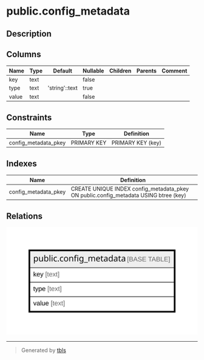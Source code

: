 # public.config_metadata

## Description

## Columns

| Name | Type | Default | Nullable | Children | Parents | Comment |
| ---- | ---- | ------- | -------- | -------- | ------- | ------- |
| key | text |  | false |  |  |  |
| type | text | 'string'::text | true |  |  |  |
| value | text |  | false |  |  |  |

## Constraints

| Name | Type | Definition |
| ---- | ---- | ---------- |
| config_metadata_pkey | PRIMARY KEY | PRIMARY KEY (key) |

## Indexes

| Name | Definition |
| ---- | ---------- |
| config_metadata_pkey | CREATE UNIQUE INDEX config_metadata_pkey ON public.config_metadata USING btree (key) |

## Relations

![er](public.config_metadata.svg)

---

> Generated by [tbls](https://github.com/k1LoW/tbls)
